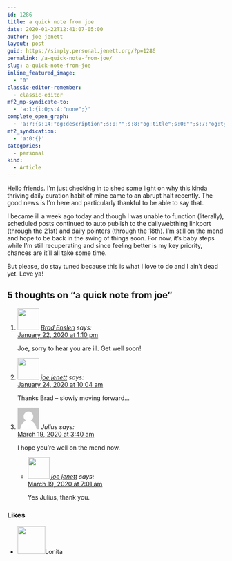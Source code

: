 ```yaml
---
id: 1286
title: a quick note from joe
date: 2020-01-22T12:41:07-05:00
author: joe jenett
layout: post
guid: https://simply.personal.jenett.org/?p=1286
permalink: /a-quick-note-from-joe/
slug: a-quick-note-from-joe
inline_featured_image:
  - "0"
classic-editor-remember:
  - classic-editor
mf2_mp-syndicate-to:
  - 'a:1:{i:0;s:4:"none";}'
complete_open_graph:
  - 'a:7:{s:14:"og:description";s:0:"";s:8:"og:title";s:0:"";s:7:"og:type";s:0:"";s:12:"twitter:card";s:7:"summary";s:15:"twitter:creator";s:0:"";s:19:"twitter:description";s:0:"";s:8:"og:image";s:0:"";}'
mf2_syndication:
  - 'a:0:{}'
categories:
  - personal
kind:
  - Article
---
```

Hello friends. I’m just checking in to shed some light on why this kinda thriving daily curation habit of mine came to an abrupt halt recently. The good news is I’m here and particularly thankful to be able to say that.

I became ill a week ago today and though I was unable to function (literally), scheduled posts continued to auto publish to the dailywebthing linkport (through the 21st) and daily pointers (through the 18th). I’m still on the mend and hope to be back in the swing of things soon. For now, it’s baby steps while I’m still recuperating and since feeling better is my key priority, chances are it’ll all take some time.

But please, do stay tuned because this is what I love to do and I ain’t dead yet. Love ya!

<h2 id="comments-title">5 thoughts on “<span>a quick note from joe</span>”		</h2>


<ol class="commentlist">
<li class="comment even thread-even depth-1 h-cite h-entry p-comment" id="li-comment-164">
<article id="comment-164" class="comment _mPS2id-t mPS2id-target" itemprop="comment" itemscope="" itemtype="http://schema.org/Comment">
<footer>
<address class="comment-author p-author author vcard hcard h-card" itemprop="creator" itemscope="" itemtype="http://schema.org/Person">
<img alt="" src="https://secure.gravatar.com/avatar/0ce8b2c406e423f114e39fd4d128c31d?s=50&amp;d=mm&amp;r=pg" srcset="https://secure.gravatar.com/avatar/0ce8b2c406e423f114e39fd4d128c31d?s=100&amp;d=mm&amp;r=pg 2x" class="avatar avatar-50 photo u-photo" itemprop="image" loading="lazy" width="50" height="50">				<cite class="fn p-name" itemprop="name"><a href="https://ramblinggit.com/" rel="external nofollow ugc" class="u-url url">Brad Enslen</a></cite> <span class="says">says:</span>					</address>
<!-- .comment-author .vcard -->

<div class="comment-meta commentmetadata">
<a href="/a-quick-note-from-joe/#comment-164" class="__mPS2id _mPS2id-h mPS2id-highlight"><time class="updated published dt-updated dt-published" datetime="2020-01-22T13:10:41-05:00" itemprop="datePublished dateModified dateCreated">
January 22, 2020 at 1:10 pm						</time></a>
</div>
<!-- .comment-meta .commentmetadata -->
</footer>

<div class="comment-content e-content p-summary p-name" itemprop="text name description">
<p>Joe,  sorry to hear you are ill.  Get well soon!</p>
</div>

<div class="reply">
</div>
<!-- .reply -->
</article><!-- #comment-## -->
</li>
<!-- #comment-## -->
<li class="comment byuser comment-author-admin bypostauthor odd alt thread-odd thread-alt depth-1 h-cite h-entry p-comment" id="li-comment-166">
<article id="comment-166" class="comment _mPS2id-t mPS2id-target mPS2id-target-last" itemprop="comment" itemscope="" itemtype="http://schema.org/Comment">
<footer>
<address class="comment-author p-author author vcard hcard h-card" itemprop="creator" itemscope="" itemtype="http://schema.org/Person">
<img alt="" src="https://secure.gravatar.com/avatar/0bf0445b4e4b39f830b186b7e23195a1?s=50&amp;d=mm&amp;r=pg" srcset="https://secure.gravatar.com/avatar/0bf0445b4e4b39f830b186b7e23195a1?s=100&amp;d=mm&amp;r=pg 2x" class="avatar avatar-50 photo u-photo" itemprop="image" loading="lazy" width="50" height="50">				<cite class="fn p-name" itemprop="name"><a href="/" rel="external nofollow ugc" class="u-url url">joe jenett</a></cite> <span class="says">says:</span>					</address>
<!-- .comment-author .vcard -->

<div class="comment-meta commentmetadata">
<a href="/a-quick-note-from-joe/#comment-166" class="__mPS2id _mPS2id-h mPS2id-highlight"><time class="updated published dt-updated dt-published" datetime="2020-01-24T10:04:04-05:00" itemprop="datePublished dateModified dateCreated">
January 24, 2020 at 10:04 am						</time></a>
</div>
<!-- .comment-meta .commentmetadata -->
</footer>

<div class="comment-content e-content p-summary p-name" itemprop="text name description">
<p>Thanks Brad – slowiy moving forward…</p>
</div>

<div class="reply">
</div>
<!-- .reply -->
</article><!-- #comment-## -->
</li>
<!-- #comment-## -->
<li class="comment even thread-even depth-1 h-cite h-entry p-comment" id="li-comment-175">
<article id="comment-175" class="comment _mPS2id-t" itemprop="comment" itemscope="" itemtype="http://schema.org/Comment">
<footer>
<address class="comment-author p-author author vcard hcard h-card" itemprop="creator" itemscope="" itemtype="http://schema.org/Person">
<img alt="" src="/wp-content/plugins/webmention/img/mm.jpg" srcset="/wp-content/plugins/webmention/img/mm.jpg 2x" class="avatar avatar-50 photo avatar-default u-photo" itemprop="image" loading="lazy" width="50" height="50">				<cite class="fn p-name" itemprop="name">Julius</cite> <span class="says">says:</span>					</address>
<!-- .comment-author .vcard -->

<div class="comment-meta commentmetadata">
<a href="/a-quick-note-from-joe/#comment-175" class="__mPS2id _mPS2id-h"><time class="updated published dt-updated dt-published" datetime="2020-03-19T03:40:22-04:00" itemprop="datePublished dateModified dateCreated">
March 19, 2020 at 3:40 am						</time></a>
</div>
<!-- .comment-meta .commentmetadata -->
</footer>

<div class="comment-content e-content p-summary p-name" itemprop="text name description">
<p>I hope you’re well on the mend now.</p>
</div>

<div class="reply">
</div>
<!-- .reply -->
</article><!-- #comment-## -->
<ul class="children">
<li class="comment byuser comment-author-admin bypostauthor odd alt depth-2 h-cite h-entry p-comment" id="li-comment-176">
<article id="comment-176" class="comment _mPS2id-t" itemprop="comment" itemscope="" itemtype="http://schema.org/Comment">
<footer>
<address class="comment-author p-author author vcard hcard h-card" itemprop="creator" itemscope="" itemtype="http://schema.org/Person">
<img alt="" src="https://secure.gravatar.com/avatar/0bf0445b4e4b39f830b186b7e23195a1?s=50&amp;d=mm&amp;r=pg" srcset="https://secure.gravatar.com/avatar/0bf0445b4e4b39f830b186b7e23195a1?s=100&amp;d=mm&amp;r=pg 2x" class="avatar avatar-50 photo u-photo" itemprop="image" loading="lazy" width="50" height="50">				<cite class="fn p-name" itemprop="name"><a href="/" rel="external nofollow ugc" class="u-url url">joe jenett</a></cite> <span class="says">says:</span>					</address>
<!-- .comment-author .vcard -->

<div class="comment-meta commentmetadata">
<a href="/a-quick-note-from-joe/#comment-176" class="__mPS2id _mPS2id-h"><time class="updated published dt-updated dt-published" datetime="2020-03-19T07:01:03-04:00" itemprop="datePublished dateModified dateCreated">
March 19, 2020 at 7:01 am						</time></a>
</div>
<!-- .comment-meta .commentmetadata -->
</footer>

<div class="comment-content e-content p-summary p-name" itemprop="text name description">
<p>Yes Julius, thank you.</p>
</div>

<div class="reply">
</div>
<!-- .reply -->
</article><!-- #comment-## -->
</li>
<!-- #comment-## -->
</ul>
<!-- .children -->
</li>
<!-- #comment-## -->
</ol>
<div class="likes">
<h3>Likes</h3>
<ul class="mention-list linkback-like"><li class="webmention even thread-odd thread-alt depth-1 linkback-like-single u-like h-cite h-entry p-comment comment" id="comment-165">
<span class="p-author h-card"><a class="u-url" title="Lonita liked this article on twitter.com." href="https://twitter.com/lonita"><img alt="" src="https://pbs.twimg.com/profile_images/26249702/100573.jpg" srcset="https://pbs.twimg.com/profile_images/26249702/100573.jpg 2x" class="avatar avatar-64 photo avatar-default local-avatar u-photo" itemprop="image" loading="lazy" width="64" height="64"></a><span class="hide-name p-name">Lonita</span></span><a class="u-url __mPS2id" href="https://twitter.com/joejenett/status/1220039406788272130#favorited-by-819004"></a>
</li></ul></div>